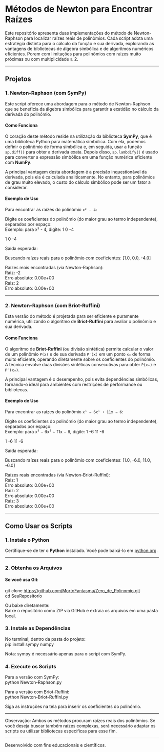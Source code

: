 # Métodos de Newton para Encontrar Raízes

Este repositório apresenta duas implementações do método de Newton-Raphson para localizar raízes reais de polinômios. Cada script adota uma estratégia distinta para o cálculo da função e sua derivada, explorando as vantagens de bibliotecas de álgebra simbólica e de algoritmos numéricos eficientes. Porem com limitações para polinômios com raizes muito próximas ou com multiplicidade ≥ 2. 

---

## Projetos

### 1. Newton-Raphson (com SymPy)

Este script oferece uma abordagem para o método de Newton-Raphson que se beneficia da álgebra simbólica para garantir a exatidão no cálculo da derivada do polinômio.

#### Como Funciona

O coração deste método reside na utilização da biblioteca **SymPy**, que é uma biblioteca Python para matemática simbólica. Com ela, podemos definir o polinômio de forma simbólica e, em seguida, usar a função `sp.diff()` para obter a derivada exata. Depois disso, `sp.lambdify()` é usado para converter a expressão simbólica em uma função numérica eficiente com **NumPy**.

A principal vantagem desta abordagem é a precisão inquestionável da derivada, pois ela é calculada analiticamente. No entanto, para polinômios de grau muito elevado, o custo do cálculo simbólico pode ser um fator a considerar.

#### Exemplo de Uso

Para encontrar as raízes do polinômio `x² − 4`:  

Digite os coeficientes do polinômio (do maior grau ao termo independente), separados por espaço:  
Exemplo: para x² - 4, digite: 1 0 -4  

1 0 -4  

Saída esperada:

Buscando raízes reais para o polinômio com coeficientes: [1.0, 0.0, -4.0]  

Raízes reais encontradas (via Newton-Raphson):  
Raiz: -2  
Erro absoluto: 0.00e+00  
Raiz: 2  
Erro absoluto: 0.00e+00  

---

### 2. Newton-Raphson (com Briot-Ruffini)

Esta versão do método é projetada para ser eficiente e puramente numérica, utilizando o algoritmo de **Briot-Ruffini** para avaliar o polinômio e sua derivada.

#### Como Funciona

O algoritmo de **Briot-Ruffini** (ou divisão sintética) permite calcular o valor de um polinômio `P(x)` e de sua derivada `P′(x)` em um ponto `x₀` de forma muito eficiente, operando diretamente sobre os coeficientes do polinômio. A técnica envolve duas divisões sintéticas consecutivas para obter `P(x₀)` e `P′(x₀)`.

A principal vantagem é o desempenho, pois evita dependências simbólicas, tornando-o ideal para ambientes com restrições de performance ou bibliotecas.

#### Exemplo de Uso

Para encontrar as raízes do polinômio `x³ − 6x² + 11x − 6`:  

Digite os coeficientes do polinômio (do maior grau ao termo independente), separados por espaço:  
Exemplo: para x³ − 6x² + 11x − 6, digite: 1 -6 11 -6  

1 -6 11 -6  

Saída esperada:

Buscando raízes reais para o polinômio com coeficientes: [1.0, -6.0, 11.0, -6.0]  

Raízes reais encontradas (via Newton-Briot-Ruffini):  
Raiz: 1  
Erro absoluto: 0.00e+00  
Raiz: 2  
Erro absoluto: 0.00e+00  
Raiz: 3  
Erro absoluto: 0.00e+00  

---

## Como Usar os Scripts

### 1. Instale o Python

Certifique-se de ter o **Python** instalado. Você pode baixá-lo em [python.org](https://www.python.org/).

---

### 2. Obtenha os Arquivos

#### Se você usa Git:

git clone https://github.com/MortoFantasma/Zero_de_Polinomio.git  
cd SeuRepositorio  

Ou baixe diretamente:  
Baixe o repositório como ZIP via GitHub e extraia os arquivos em uma pasta local.

### 3. Instale as Dependências
No terminal, dentro da pasta do projeto:  
pip install sympy numpy  

Nota: sympy é necessário apenas para o script com SymPy.

### 4. Execute os Scripts
Para a versão com SymPy:  
python Newton-Raphson.py

Para a versão com Briot-Ruffini:  
python Newton-Briot-Ruffini.py

Siga as instruções na tela para inserir os coeficientes do polinômio.

---

Observação: Ambos os métodos procuram raízes reais dos polinômios. Se você deseja buscar também raízes complexas, será necessário adaptar os scripts ou utilizar bibliotecas específicas para esse fim.

---

Desenvolvido com fins educacionais e científicos.
